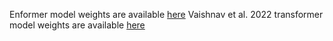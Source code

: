 Enformer model weights are available [here](https://tfhub.dev/deepmind/enformer/1)
Vaishnav et al. 2022 transformer model weights are available [here](https://zenodo.org/record/4436477)
